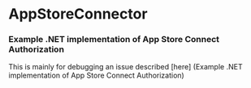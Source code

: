 # AppStoreConnector
### Example .NET implementation of App Store Connect Authorization
This is mainly for debugging an issue described [here] (Example .NET implementation of App Store Connect Authorization)